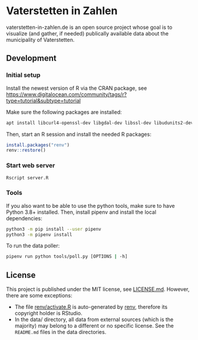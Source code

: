 # Vaterstetten in Zahlen

vaterstetten-in-zahlen.de is an open source project whose goal is to visualize (and gather, if needed) publically available data about the municipality of Vaterstetten.

## Development

### Initial setup

Install the newest version of R via the CRAN package, see https://www.digitalocean.com/community/tags/r?type=tutorial&subtype=tutorial

Make sure the following packages are installed:

```sh
apt install libcurl4-openssl-dev libgdal-dev libssl-dev libudunits2-dev libxml2-dev gfortran libkrb5-dev
```

Then, start an R session and install the needed R packages:

```R
install.packages("renv")
renv::restore()
```

### Start web server

```sh
Rscript server.R
```

### Tools

If you also want to be able to use the python tools, make sure to have Python 3.8+ installed. Then, install pipenv and install the local dependencies:

```sh
python3 -m pip install --user pipenv
python3 -m pipenv install
```

To run the data poller:

```sh
pipenv run python tools/poll.py [OPTIONS | -h]
```

## License

This project is published under the MIT license, see [LICENSE.md](./LICENSE.md). However, there are some exceptions:

* The file [renv/activate.R](./renv/activate.R) is auto-generated by [renv](https://github.com/rstudio/renv/), therefore its copyright holder is RStudio.
* In the data/ directory, all data from external sources (which is the majority) may belong to a different or no specific license. See the `README.md` files in the data directories.
